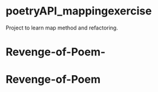 # poetryAPI_mappingexercise

Project to learn map method and refactoring. 
# Revenge-of-Poem-
# Revenge-of-Poem

